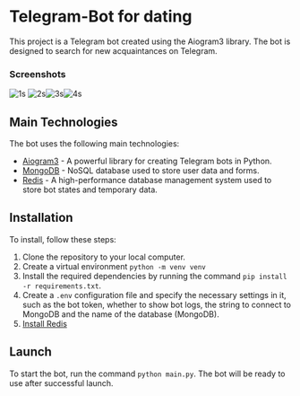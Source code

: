 # Telegram-Bot for dating

This project is a Telegram bot created using the Aiogram3 library. The bot is designed to search for new acquaintances on Telegram.

### Screenshots

![1s](https://github.com/nezbut/Telegram-Bot-for-dating/assets/121932692/5d169eef-83aa-47b6-a984-f9fc15adcc50) ![2s](https://github.com/nezbut/Telegram-Bot-for-dating/assets/121932692/5562f7cc-1173-4a3e-9624-bdc8ce5395e1)![3s](https://github.com/nezbut/Telegram-Bot-for-dating/assets/121932692/b4544dab-f9bc-4ce5-98f0-4263a61c9f9c)![4s](https://github.com/nezbut/Telegram-Bot-for-dating/assets/121932692/5f1f4a99-c1f5-4dca-b1fa-360e61442256)

## Main Technologies

The bot uses the following main technologies:

- [Aiogram3](https://docs.aiogram.dev/en/latest/) - A powerful library for creating Telegram bots in Python.
- [MongoDB](https://www.mongodb.com/) - NoSQL database used to store user data and forms.
- [Redis](https://redis.io/) - A high-performance database management system used to store bot states and temporary data.

## Installation

To install, follow these steps:

1. Clone the repository to your local computer.
2. Create a virtual environment `python -m venv venv`
3. Install the required dependencies by running the command `pip install -r requirements.txt`.
4. Create a `.env` configuration file and specify the necessary settings in it, such as the bot token, whether to show bot logs, the string to connect to MongoDB and the name of the database (MongoDB).
5. [Install Redis](https://redis.io/docs/install/install-redis/)

## Launch

To start the bot, run the command `python main.py`. The bot will be ready to use after successful launch.